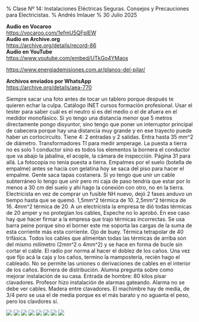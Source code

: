% Clase Nº 14: Instalaciones Eléctricas Seguras. Consejos y Precauciones para Electricistas.
% Andrés Imlauer
% 30 Julio 2025

**Audio en Vocaroo**   
https://vocaroo.com/1efmU5QFpIEW   
**Audio en Archive.org**   
https://archive.org/details/record-86   
**Audio en YouTube**   
https://www.youtube.com/embed/UTkGo4YMaos   
   
https://www.energiademisiones.com.ar/planos-del-pilar/   

**Archivos enviados por WhatsApp**       
https://archive.org/details/aea-770


Siempre sacar una foto antes de tocar un tablero porque después te quieren echar la culpa. Catálogo INET cursos formación profesional. Usar el tester para saber cuál es el neutro si es del medio o el de afuera en el medidor monofásico. Si yo tengo una distancia menor que 5 metros directamente pongo disyuntor, sino tengo que poner un interruptor principal de cabecera porque hay una distancia muy grande y en ese trayecto puede haber un cortocircuito. Tiene 4: 2 entradas y 2
salidas. Entra hasta 35 mm^2 de diámetro. Transformadores TI para medir amperage. La puesta a tierra no es solo 1 conductor sino es todos los elementos la bornera el conductor que va abajo la jabalina, el acople, la cámara de inspección. Página 31 para allá. La fotocopia no tenía puesta a tierra. Empalmes por el suelo (botella de empalme) antes se hacía con gelatina hoy se saca del piso para hacer el empalme. Gente saca tapas costanera. Si yo tengo que unir un cable subterráneo lo tengo que unir pero mi caja de paso tendría que estar por lo menos a 30 cm del suelo y ahí hago la conexión con otro, no en la tierra. Electricista en vez de comprar un fusible NH nuevo, dejó 2
fases anduvo un tiempo hasta que se quemó. 1,5mm^2 térmica de 10. 2,5mm^2 térmica de 16. 4mm^2 térmica de 20. A un electricista la empresa te dió todas térmicas de 20 amper y no protegían los cables, Espeche no lo aprobó. En ese caso hay que hacer firmar a la empresa que trajo térmicas incorrectas. Se usa barra peine porque sino el borner este me soporta las cargas de la suma de esta corriente más esta corriente. Ojo de buey. Térmica tetrapolar de 40 trifásica. Todos los cables que alimentan todas las térmicas de arriba son del mismo milímetro (2mm^2 o 4mm^2) y se hace en forma de bucle sin cortar el cable. El radio por norma al hacer el doblez de los caños.  Una vez que
fijo acá la caja y los caños, termino la mampostería, recién hago el cableado. No se permite las uniones o derivaciones de cables en el interior de los caños. Bornera de
distribución. Alumna pregunta sobre como mejorar instalación de su casa. Entrada de hombre: 80 kilos pisar clavadores. Profesor hizo instalación de alarmas gateando. Alarma no se debe ver cables. Madera entre clavadores. El machimbre hay de media, de 3/4 pero se usa el de media porque es el más barato y no aguanta el peso, pero los clavdores sí.

![](https://blogger.googleusercontent.com/img/b/R29vZ2xl/AVvXsEg6DNOlZYSgyUOs6GEHzjkKsbPZtqGWLgmD2b87csBttxK3HsB8XymYuLjnvWvloY3lDMBPTjZ_lBbLhbnYZ4tM5E-DnzdWYqQmJPhYLH_siOeissLpu4SIBQj3V6p4FApGYpKFEAsIPHFNYtpCOEPS-hHTFe21aoWFFuGNZd-RzYn3CBiJ0F01xRFApj0/s4160/IMG_20250415_184909742.jpg)
![](https://blogger.googleusercontent.com/img/b/R29vZ2xl/AVvXsEhncCzKpIJR8eNFm4FYe40vSTshMhKJVKbuUB8P0YsKNxY86Q16nOH2_1VD6ZlzLH0ebSepgDtgkW2n-HZm_UW5ZXWZY9b20HvkibqJjtG_COhh9lo55MgB5v52mDqtERwU4j2LG5ITEBrpzou_TvCAc7LNB19fvoqbxpXy8UOhXORQhP-Y7oPsipaQfv4/s4160/IMG_20250415_184904446.jpg)
![](https://blogger.googleusercontent.com/img/b/R29vZ2xl/AVvXsEgz-he3XRS0VXEkZSlTrRXSrk4psL9JQ1AF1saGbRoOnAVjAQn4gnOgk7n7jg-6QX0BAQqwMilnCgICmq4f7MX3MFsUV9_PCM5X2RPnzHkwOyhURqfGh_MNV0rACKPERCz3QIVnZcjjRjL4xNFDRyqWoJqyT4-Yl0Gf5tgCHqeL4pQsGm8kbL0uQoDKSv0/s4160/IMG_20250415_193247963.jpg)
![](https://blogger.googleusercontent.com/img/b/R29vZ2xl/AVvXsEi_UXMuiyLP783LHQnNpmTFIH6ntcYBlPxPXAOAwaJRFa7-9Syb1ETA_zqI9I0myqGAss0Z-4jzlEvJchyGDh2j7nzKGLzRJ74sjIp7DH4PDBI7yyfC94Hzm5ujuscK8Xa7MKvnKfiSx7mAyIeYTP0Yp9wgaJLprSPdfeARRBvGLe8WPlpWOTSN67PN2DI/s4160/IMG_20250415_194559822.jpg)
![](https://blogger.googleusercontent.com/img/b/R29vZ2xl/AVvXsEiwUl1X5evLowOWEUQBCQ4X7GxqylBu-f-8g2OvLTvvKoZjkw59gCejGIbaJ_yoVEes5N_slzIONmv1kySzRZSs62T4yVeT5-QnPrh9s4UkgqS7IQuXKzOUEnVRq63lIeBmnOPpS335VA_52G5mZ7AaS58EOX8tma5t7Ammo4D5qri9FJWzlaeCxyAHamw/s4160/IMG_20250415_194547801.jpg)
![](https://blogger.googleusercontent.com/img/b/R29vZ2xl/AVvXsEgz-he3XRS0VXEkZSlTrRXSrk4psL9JQ1AF1saGbRoOnAVjAQn4gnOgk7n7jg-6QX0BAQqwMilnCgICmq4f7MX3MFsUV9_PCM5X2RPnzHkwOyhURqfGh_MNV0rACKPERCz3QIVnZcjjRjL4xNFDRyqWoJqyT4-Yl0Gf5tgCHqeL4pQsGm8kbL0uQoDKSv0/s4160/IMG_20250415_193247963.jpg)
![](https://blogger.googleusercontent.com/img/b/R29vZ2xl/AVvXsEjomWoTcj_ySbkdOhOeMFTSxt-vXnRwZjw6Ic_THs0EcW8VM0EO9kiCi-c0-Hnbf_BaMKYYPWdKu3ywrKVP_0FZLoFTQ83rUygt3fp2XTsk1m9hn-OX8v-G8qCbjAlvUZ5nMzDfyEwYMuMwHYFuUBZIghRKjxvpc2l_IIbxlq9P3PUAcer8OtxWPyQZ0Zw/s1600/IMG-20250415-WA0007.jpg)
![](https://blogger.googleusercontent.com/img/b/R29vZ2xl/AVvXsEgeoPnlZ-5vPcM4XBSVV2ryQumYWiEndT__i-5SGIgboEnFhj6M01KfpM8ClLJFiWn2IN81d6SHKqrm_9wxVbACuansiJVs3tUPJQn-3jUnKTsoLAcFDIX344RF-D9uBiavPjhol835S1QbMTK646SH0iTgf-P22Z_YRFyMrm6jZG9wkeS6ROrxH_XXZf8/s4160/IMG_20250415_200803401_flipped_leiva.jpg)

